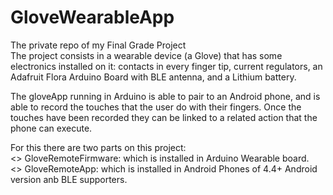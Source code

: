 # GloveWearableApp
The private repo of my Final Grade Project<br />
The project consists in a wearable device (a Glove) that has some electronics installed on it: contacts in every finger tip, current regulators, an Adafruit Flora Arduino Board with BLE antenna, and a Lithium battery.<br />

The gloveApp running in Arduino is able to pair to an Android phone, and is able to record the touches that the user do with their fingers.
Once the touches have been recorded they can be linked to a related action that the phone can execute.

For this there are two parts on this project:<br />
    <> GloveRemoteFirmware: which is installed in Arduino Wearable board.<br />
    <> GloveRemoteApp: which is installed in Android Phones of 4.4+ Android version anb BLE supporters.<br />
  
